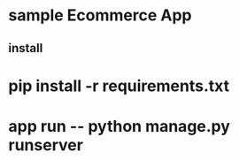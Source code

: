 # sample Ecommerce App

## install 
# pip install -r requirements.txt
# app run -- python manage.py runserver